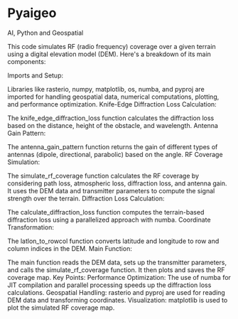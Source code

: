 # Pyaigeo
AI, Python and Geospatial

This code simulates RF (radio frequency) coverage over a given terrain using a digital elevation model (DEM). Here's a breakdown of its main components:

Imports and Setup:

Libraries like rasterio, numpy, matplotlib, os, numba, and pyproj are imported for handling geospatial data, numerical computations, plotting, and performance optimization.
Knife-Edge Diffraction Loss Calculation:

The knife_edge_diffraction_loss function calculates the diffraction loss based on the distance, height of the obstacle, and wavelength.
Antenna Gain Pattern:

The antenna_gain_pattern function returns the gain of different types of antennas (dipole, directional, parabolic) based on the angle.
RF Coverage Simulation:

The simulate_rf_coverage function calculates the RF coverage by considering path loss, atmospheric loss, diffraction loss, and antenna gain. It uses the DEM data and transmitter parameters to compute the signal strength over the terrain.
Diffraction Loss Calculation:

The calculate_diffraction_loss function computes the terrain-based diffraction loss using a parallelized approach with numba.
Coordinate Transformation:

The latlon_to_rowcol function converts latitude and longitude to row and column indices in the DEM.
Main Function:

The main function reads the DEM data, sets up the transmitter parameters, and calls the simulate_rf_coverage function. It then plots and saves the RF coverage map.
Key Points:
Performance Optimization: The use of numba for JIT compilation and parallel processing speeds up the diffraction loss calculations.
Geospatial Handling: rasterio and pyproj are used for reading DEM data and transforming coordinates.
Visualization: matplotlib is used to plot the simulated RF coverage map.
